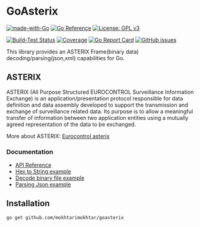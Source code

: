 # GoAsterix

[![made-with-Go](https://img.shields.io/badge/Made%20with-Go-1f425f.svg)](http://golang.org)
[![Go Reference](https://pkg.go.dev/badge/github.com/mokhtarimokhtar/goasterix.svg)](https://pkg.go.dev/github.com/mokhtarimokhtar/goasterix)
[![License: GPL v3](https://img.shields.io/badge/License-GPLv3-blue.svg)](https://www.gnu.org/licenses/gpl-3.0)

[![Build-Test Status](https://github.com/mokhtarimokhtar/goasterix/actions/workflows/ci.yml/badge.svg)](https://github.com/mokhtarimokhtar/goasterix/actions?workflow=test)
[![Coverage](https://codecov.io/gh/mokhtarimokhtar/goasterix/branch/main/graphs/badge.svg?branch=main)](https://codecov.io/gh/mokhtarimokhtar/goasterix)
[![Go Report Card](https://goreportcard.com/badge/github.com/mokhtarimokhtar/goasterix)](https://goreportcard.com/report/github.com/mokhtarimokhtar/goasterix)
[![GitHub issues](https://img.shields.io/github/issues/mokhtarimokhtar/goasterix)](https://github.com/mokhtarimokhtar/goasterix/issues)

This library provides an ASTERIX Frame(binary data) decoding/parsing(json,xml) capabilities for Go.

## ASTERIX

ASTERIX (All Purpose Structured EUROCONTROL Surveillance Information Exchange) is an application/presentation protocol
responsible for data definition and data assembly developed to support the transmission and exchange of surveillance
related data. Its purpose is to allow a meaningful transfer of information between two application entities using a
mutually agreed representation of the data to be exchanged.

More about ASTERIX: [Eurocontrol asterix](https://www.eurocontrol.int/asterix)

### Documentation

* [API Reference](https://pkg.go.dev/github.com/mokhtarimokhtar/goasterix)
* [Hex to String example](https://github.com/mokhtarimokhtar/goasterix/tree/main/examples/hextostring)
* [Decode binary file example](https://github.com/mokhtarimokhtar/goasterix/tree/main/examples/readfile)
* [Parsing Json example](https://github.com/mokhtarimokhtar/goasterix/tree/main/examples/readfiletojson)

## Installation

    go get github.com/mokhtarimokhtar/goasterix
